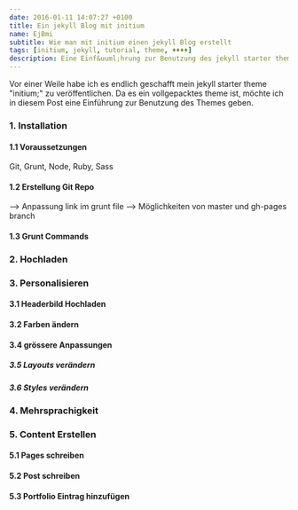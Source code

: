 ```yaml
---
date: 2016-01-11 14:07:27 +0100
title: Ein jekyll Blog mit initium
name: EjBmi
subtitle: Wie man mit initium einen jekyll Blog erstellt
tags: [initium, jekyll, tutorial, theme, ♦♦♦♦]
description: Eine Einf&uuml;hrung zur Benutzung des jekyll starter themes initium
---
```

Vor einer Weile habe ich es endlich geschafft mein jekyll starter theme "initium;" zu veröffentlichen. Da es ein vollgepacktes theme ist, möchte ich in diesem Post eine Einführung zur Benutzung des Themes geben.
<!-- more -->

### 1. Installation

#### 1.1 Voraussetzungen
Git, Grunt, Node, Ruby, Sass

#### 1.2 Erstellung Git Repo
--> Anpassung link im grunt file
--> Möglichkeiten von master und gh-pages branch

#### 1.3 Grunt Commands

### 2. Hochladen

### 3. Personalisieren

#### 3.1 Headerbild Hochladen

#### 3.2 Farben ändern

#### 3.4 grössere Anpassungen

##### 3.5 Layouts verändern

##### 3.6 Styles verändern

### 4. Mehrsprachigkeit

### 5. Content Erstellen

#### 5.1 Pages schreiben

#### 5.2 Post schreiben

#### 5.3 Portfolio Eintrag hinzufügen
